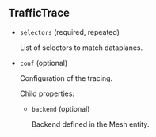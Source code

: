 ---
---
## TrafficTrace

- `selectors` (required, repeated)

    List of selectors to match dataplanes.

- `conf` (optional)

    Configuration of the tracing.

    Child properties:    
    
    - `backend` (optional)
    
        Backend defined in the Mesh entity.

